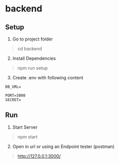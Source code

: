 # backend

## Setup

1. Go to project folder

> cd backend

2. Install Dependencies

> npm run setup

3. Create .env with following content

````
DB_URL=

PORT=3000
SECRET=
````

## Run

1. Start Server

> npm start

2. Open in url or using an Endpoint tester (postman)

> http://127.0.0.1:3000/
